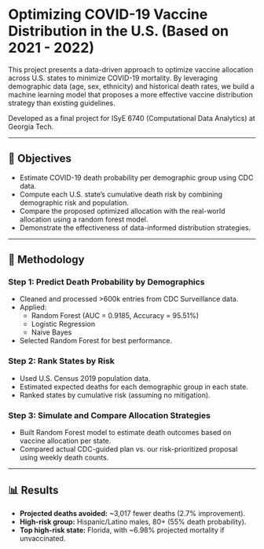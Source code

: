 # Optimizing COVID-19 Vaccine Distribution in the U.S. (Based on 2021 - 2022)

This project presents a data-driven approach to optimize vaccine allocation across U.S. states to minimize COVID-19 mortality. By leveraging demographic data (age, sex, ethnicity) and historical death rates, we build a machine learning model that proposes a more effective vaccine distribution strategy than existing guidelines.

Developed as a final project for ISyE 6740 (Computational Data Analytics) at Georgia Tech.

---

## 🎯 Objectives

- Estimate COVID-19 death probability per demographic group using CDC data.
- Compute each U.S. state’s cumulative death risk by combining demographic risk and population.
- Compare the proposed optimized allocation with the real-world allocation using a random forest model.
- Demonstrate the effectiveness of data-informed distribution strategies.

---

## 🧠 Methodology

### Step 1: Predict Death Probability by Demographics
- Cleaned and processed >600k entries from CDC Surveillance data.
- Applied:
  - Random Forest (AUC = 0.9185, Accuracy = 95.51%)
  - Logistic Regression
  - Naive Bayes
- Selected Random Forest for best performance.

### Step 2: Rank States by Risk
- Used U.S. Census 2019 population data.
- Estimated expected deaths for each demographic group in each state.
- Ranked states by cumulative risk (assuming no mitigation).

### Step 3: Simulate and Compare Allocation Strategies
- Built Random Forest model to estimate death outcomes based on vaccine allocation per state.
- Compared actual CDC-guided plan vs. our risk-prioritized proposal using weekly death counts.

---

## 📊 Results

- **Projected deaths avoided:** ~3,017 fewer deaths (2.7% improvement).
- **High-risk group:** Hispanic/Latino males, 80+ (55% death probability).
- **Top high-risk state:** Florida, with ~6.98% projected mortality if unvaccinated.





